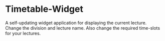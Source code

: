Timetable-Widget
================

A self-updating widget application for displaying the current lecture.
Change the division and lecture name. Also change the required time-slots for your lectures.
